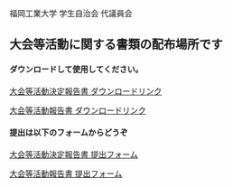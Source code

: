 福岡工業大学 学生自治会 代議員会

## 大会等活動に関する書類の配布場所です

#### ダウンロードして使用してください。

[大会等活動決定報告書 ダウンロードリンク](https://github.com/daigi-fit/publish/raw/main/202207%E5%A4%A7%E4%BC%9A%E7%AD%89%E6%B4%BB%E5%8B%95/distribution/%E5%A4%A7%E4%BC%9A%E7%AD%89%E6%B4%BB%E5%8B%95%E6%B1%BA%E5%AE%9A%E5%A0%B1%E5%91%8A%E6%9B%B8.docx)

[大会等活動報告書 ダウンロードリンク](https://github.com/daigi-fit/publish/raw/main/202207%E5%A4%A7%E4%BC%9A%E7%AD%89%E6%B4%BB%E5%8B%95/distribution/%E5%A4%A7%E4%BC%9A%E7%AD%89%E6%B4%BB%E5%8B%95%E5%A0%B1%E5%91%8A%E6%9B%B8.docx)  
  
#### 提出は以下のフォームからどうぞ
[大会等活動決定報告書 提出フォーム](https://forms.office.com/r/4VfcvPhX26)  
  
[大会等活動報告書 提出フォーム](https://forms.office.com/r/jhHfG7bPW0)
